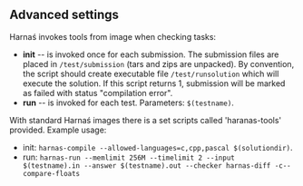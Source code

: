 
## Advanced settings

Harnaś invokes tools from image when checking tasks:

* **init** -- is invoked once for each submission. The submission files are placed in `/test/submission` (tars and zips are unpacked). By convention, the script should create executable file `/test/runsolution` which will execute the solution. If this script returns 1, submission will be marked as failed with status "compilation error".
* **run** -- is invoked for each test. Parameters: `$(testname)`.

With standard Harnaś images there is a set scripts called 'haranas-tools' provided. Example usage:

* init: `harnas-compile --allowed-languages=c,cpp,pascal $(solutiondir)`.
* run: `harnas-run --memlimit 256M --timelimit 2 --input $(testname).in --answer $(testname).out --checker harnas-diff -c--compare-floats`

